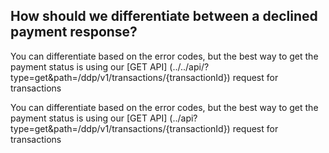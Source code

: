 ## How should we differentiate between a declined payment response?

You can differentiate based on the error codes, but the best way to get the payment status is using our [GET API]
(../../api/?type=get&path=/ddp/v1/transactions/{transactionId}) request for transactions

You can differentiate based on the error codes, but the best way to get the payment status is using our [GET API] (../api?type=get&path=/ddp/v1/transactions/{transactionId}) request for transactions
